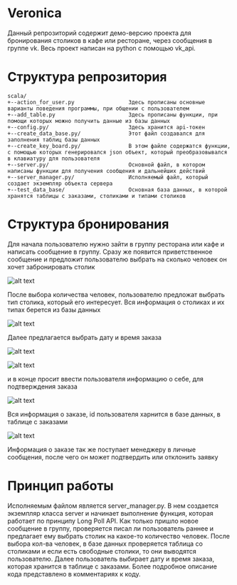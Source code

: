 # Veronica
Данный репрозиторий содержит демо-версию проекта для бронирования столиков в кафе или ресторане, через сообщения в группе vk. 
Весь проект написан на python с помощью vk_api.

# Структура репрозитория

```
scala/
+--action_for_user.py                 Здесь прописаны основные варианты поведения программы, при общении с пользователем
+--add_table.py                       Здесь прописаны функции, при помощи которых можно получить данные из базы данных
+--config.py/                         Здесь хранится api-токен
+--create_data_base.py/               Этот файл создавался для заполнения таблиц базы данных
+--create_key_board.py/               В этом файле содержатся функции, с помощью которых генерировался json объект, который преобразовывался в клавиатуру для пользователя
+--server.py/                         Основной файл, в котором написаны функции для получения сообщения и дальнейших действий
+--server_manager.py/                 Исполняемый файл, который создает экземпляр объекта сервера
+--test_data_base/                    Основная база данных, в которой хранятся таблицы с заказами, столиками и типами столиков
```

# Структура бронирования
Для начала пользователю нужно зайти в группу ресторана или кафе и написать сообщение в группу. Сразу же появится приветственное
сообщение и предложит пользователю выбрать на сколько человек он хочет забронировать столик

![alt text](https://pp.userapi.com/c850432/v850432492/899c6/opL0JisWqbI.jpg)

После выбора количества человек, пользователю предложат выбрать тип столика, который его интересует. Вся информация о столиках и их типах
берется из базы данных

![alt text](https://pp.userapi.com/c849420/v849420480/100b27/GxbZIeAKVws.jpg)

Далее предлагается выбрать дату и время заказа

![alt text](https://pp.userapi.com/c850432/v850432492/899b8/-d0MXDYM1ro.jpg)

![alt text](https://pp.userapi.com/c850432/v850432492/899b0/C5LSCDpgxTQ.jpg)

и в конце просит ввести пользователя информацию о себе, для подтверждения заказа

![alt text](https://pp.userapi.com/c850432/v850432492/899a8/1DWOD26JCWo.jpg)

Вся информация о заказе, id пользователя харнится в базе данных, в таблице с заказами

![alt text](https://pp.userapi.com/c850432/v850432492/89999/euoQog9DhXw.jpg)

Информация о заказе так же поступает менеджеру в личные сообщения, после чего он может подтвердить или отклонить заявку

# Принцип работы
Исполняемым файлом является server_manager.py. В нем создается экземпляр класса server и начинает выполнение функция, 
которая работает по принципу Long Poll API. Как только пришло новое сообщение в группу, проверяется писал ли пользователь раннее
и предлагает ему выбрать столик на какое-то количество человек. После выбора кол-ва человек, в базе данных проверяется таблица
со столиками и если есть свободные столики, то они выводятся пользователю. Далее пользователь выбирает дату и время заказа, которая 
хранится в таблице с заказами. Более подробное описание кода представлено в комментариях к коду.
